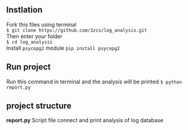 ## Instlation 
Fork this files using terminal <br />
`$ git clone https://github.com/3zcs/log_analysis.git`<br />
Then enter your folder <br />
`$ cd log_analysis`<br />
Install `psycopg2` module `pip install psycopg2`<br />

## Run project 
Run this command in terminal and the analysis will be printed `$ python report.py`<br />

## project structure
**report.py** Script file connect and print analysis of log database <br />
